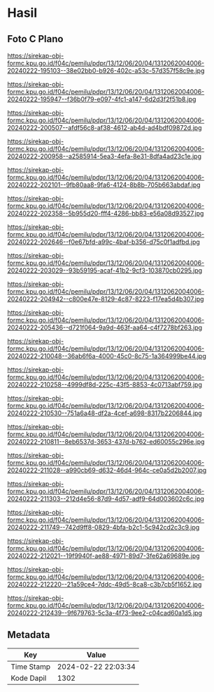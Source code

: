 # Hasil

## Foto C Plano

https://sirekap-obj-formc.kpu.go.id/f04c/pemilu/pdpr/13/12/06/20/04/1312062004006-20240222-195103--38e02bb0-b926-402c-a53c-57d357f58c9e.jpg

https://sirekap-obj-formc.kpu.go.id/f04c/pemilu/pdpr/13/12/06/20/04/1312062004006-20240222-195947--f36b0f79-e097-4fc1-a147-6d2d3f2f51b8.jpg

https://sirekap-obj-formc.kpu.go.id/f04c/pemilu/pdpr/13/12/06/20/04/1312062004006-20240222-200507--afdf56c8-af38-4612-ab4d-ad4bdf09872d.jpg

https://sirekap-obj-formc.kpu.go.id/f04c/pemilu/pdpr/13/12/06/20/04/1312062004006-20240222-200958--a2585914-5ea3-4efa-8e31-8dfa4ad23c1e.jpg

https://sirekap-obj-formc.kpu.go.id/f04c/pemilu/pdpr/13/12/06/20/04/1312062004006-20240222-202101--9fb80aa8-9fa6-4124-8b8b-705b663abdaf.jpg

https://sirekap-obj-formc.kpu.go.id/f04c/pemilu/pdpr/13/12/06/20/04/1312062004006-20240222-202358--5b955d20-fff4-4286-bb83-e56a08d93527.jpg

https://sirekap-obj-formc.kpu.go.id/f04c/pemilu/pdpr/13/12/06/20/04/1312062004006-20240222-202646--f0e67bfd-a99c-4baf-b356-d75c0f1adfbd.jpg

https://sirekap-obj-formc.kpu.go.id/f04c/pemilu/pdpr/13/12/06/20/04/1312062004006-20240222-203029--93b59195-acaf-41b2-9cf3-103870cb0295.jpg

https://sirekap-obj-formc.kpu.go.id/f04c/pemilu/pdpr/13/12/06/20/04/1312062004006-20240222-204942--c800e47e-8129-4c87-8223-f17ea5d4b307.jpg

https://sirekap-obj-formc.kpu.go.id/f04c/pemilu/pdpr/13/12/06/20/04/1312062004006-20240222-205436--d721f064-9a9d-463f-aa64-c4f7278bf263.jpg

https://sirekap-obj-formc.kpu.go.id/f04c/pemilu/pdpr/13/12/06/20/04/1312062004006-20240222-210048--36ab6f6a-4000-45c0-8c75-1a364999be44.jpg

https://sirekap-obj-formc.kpu.go.id/f04c/pemilu/pdpr/13/12/06/20/04/1312062004006-20240222-210258--4999df8d-225c-43f5-8853-4c0713abf759.jpg

https://sirekap-obj-formc.kpu.go.id/f04c/pemilu/pdpr/13/12/06/20/04/1312062004006-20240222-210530--751a6a48-df2a-4cef-a698-8317b2206844.jpg

https://sirekap-obj-formc.kpu.go.id/f04c/pemilu/pdpr/13/12/06/20/04/1312062004006-20240222-210811--8eb6537d-3653-437d-b762-ed60055c296e.jpg

https://sirekap-obj-formc.kpu.go.id/f04c/pemilu/pdpr/13/12/06/20/04/1312062004006-20240222-211028--a990cb69-d632-46d4-964c-ce0a5d2b2007.jpg

https://sirekap-obj-formc.kpu.go.id/f04c/pemilu/pdpr/13/12/06/20/04/1312062004006-20240222-211303--212d4e56-87d9-4d57-adf9-64d003602c6c.jpg

https://sirekap-obj-formc.kpu.go.id/f04c/pemilu/pdpr/13/12/06/20/04/1312062004006-20240222-211749--742d9ff8-0829-4bfa-b2c1-5c942cd2c3c9.jpg

https://sirekap-obj-formc.kpu.go.id/f04c/pemilu/pdpr/13/12/06/20/04/1312062004006-20240222-212021--19f9940f-ae88-4971-89d7-3fe62a69689e.jpg

https://sirekap-obj-formc.kpu.go.id/f04c/pemilu/pdpr/13/12/06/20/04/1312062004006-20240222-212220--21a59ce4-7ddc-49d5-8ca8-c3b7cb5f1652.jpg

https://sirekap-obj-formc.kpu.go.id/f04c/pemilu/pdpr/13/12/06/20/04/1312062004006-20240222-212439--9f679763-5c3a-4f73-9ee2-c04cad60a1d5.jpg


## Metadata

| Key        | Value               |
| ---------- | ------------------- |
| Time Stamp | 2024-02-22 22:03:34 |
| Kode Dapil | 1302                |



